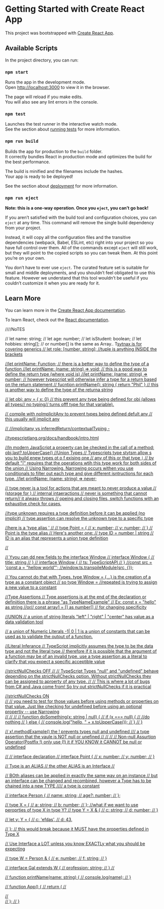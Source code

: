 # Getting Started with Create React App

This project was bootstrapped with [Create React App](https://github.com/facebook/create-react-app).

## Available Scripts

In the project directory, you can run:

### `npm start`

Runs the app in the development mode.\
Open [http://localhost:3000](http://localhost:3000) to view it in the browser.

The page will reload if you make edits.\
You will also see any lint errors in the console.

### `npm test`

Launches the test runner in the interactive watch mode.\
See the section about [running tests](https://facebook.github.io/create-react-app/docs/running-tests) for more information.

### `npm run build`

Builds the app for production to the `build` folder.\
It correctly bundles React in production mode and optimizes the build for the best performance.

The build is minified and the filenames include the hashes.\
Your app is ready to be deployed!

See the section about [deployment](https://facebook.github.io/create-react-app/docs/deployment) for more information.

### `npm run eject`

**Note: this is a one-way operation. Once you `eject`, you can’t go back!**

If you aren’t satisfied with the build tool and configuration choices, you can `eject` at any time. This command will remove the single build dependency from your project.

Instead, it will copy all the configuration files and the transitive dependencies (webpack, Babel, ESLint, etc) right into your project so you have full control over them. All of the commands except `eject` will still work, but they will point to the copied scripts so you can tweak them. At this point you’re on your own.

You don’t have to ever use `eject`. The curated feature set is suitable for small and middle deployments, and you shouldn’t feel obligated to use this feature. However we understand that this tool wouldn’t be useful if you couldn’t customize it when you are ready for it.

## Learn More

You can learn more in the [Create React App documentation](https://facebook.github.io/create-react-app/docs/getting-started).

To learn React, check out the [React documentation](https://reactjs.org/).

////NoTES

// let name: string;
// let age: number;
// let isStudent: boolean;
// let hobbies: string[]; // or number[]  is the same as Array<number>.. T<U>sytnax is for covering generics
// let role: [number, string]; //tuple is anything INSIDE the brackets

//let printName: Function;  // there is a better way to define the type of a function
//let printName: (name: string) => void; // this is a good way to define the return type (where void is)
//let printName: (name: string) => number;  // however typescript will otherwise infer a type for a return based on the return statement
// fucntion printName(): string { return "Phil" } // this is another way to define the type of the returna string 

// let obj: any = { x: 0} // this prevent any type being defined for obj (allows all types// no typing// turns offf type for that variable).

// compile with noImplicitAny  to prevent types being defined defult any  // this usually will implicit any


// //implicitany vs inferredReturn/contextualTyping -

//typescriptlang.org/docs/handbook/intro.html

//In modern JavaScript a property can be checked in the call of a method:  obj.last?.toUpperCase()
//Union Types
// Typescripts type stytsm allow s you to build  enew types ot o f exising one
// any of this or that type   `|`
// by default "|" requires that the operations wtih this type work for both sides of the union
// Using Narrowing.  Narrowing occurs withen you use conditionals to filter out each type and give different isntructions for each type.
//let printName: (name: string) => never;

// type never is a tool for actions that are meant to never produce a value // (storage for ) // internal intaeractions
   // never is something that cannot return// it alwasy throws
   // opeing and closing files, switch functions with an exhaustive check for cases, 


//type unknown requires a type definition before it can be applied (no implicit) // type assertion can resolve the unknown type to a specific type



//here is a 'type alias '
//  // type Point = {
    //   x: number;
    //   y: number;
    // }
// Point is the type alias
// Here's another one:  // type ID = number | string // ID is an alias that represents a union type definition

// 

// Yyou can dd new fields to the interface Window
// interface Window {
//   title: string
// }
// interface Window {
//   ts: TypeScriptAPI 
// }
//const src = 'const a = "hellow world"';
//window.ts.transpileModule(src, {});

// You cannot do that with Types.  type Window = {...} is the creation of a type as a constant object // so type Window  = //repeated is trying to assign a new value to a constant

//Type Assertions 
// Type assertions is at the end of the declaration or definiition there is a phrase "as TypeNameExample"
//  Ex:  const x = "hello" as string //or// const array1 = [] as number[] // for changing specificity



//UNION
// a union of string literals "left" | "right" | "center" has value as a data validation tool

// a union of Numeric Literals -1| 0 | 1 is a union of constants that can be used as to validate the output of a function.

//Literal Inferance
// TypeScript implicitly assumes the type to be the data type and not the literal type 
// therefore if it is possible that the argument of a function may be of an invalid type, use a type assertion as a literal to clarify that you expect a specific acceptible value 

//strictNullChecks OFF
// // TypeScript Types "null" and "undefined" behave depending on the strictNullChecks option.  Without strictNullChecks they can be assigned to aproerty of any type.
 // // This is where a lot of bugs from C# and Java come from!  So try out strictNullChecks if it is practical

 //strictNullChecks ON  
  // // you need to test for those values before using methods or properties on that value.  Just like checking for undefined before using an optional propertiy -- use Narrowing\
  // // // 
  // function doSomething(x: string | null) {
  //     if (x === null) {
  //           //do nothing
  //     } else {
  //       console.log("hello, " + x.toUpperCase());
  //     }
  // }

// x!.methodExample()   the ! prevents types null and undefined  /// a type assertion that the vaule is NOT null or unefined // 
//  // // Non-null Assurtion Operator(Postfix !) only use (!) it if YOU KNOW it CANNOT be null or undefined



// // interface declaration 
// interface Point {
//   x: number;
//   y: number;
// }
 



// Type is an ALIAS
// the other ALIAS is an Interface
// 

// BOth aliases can be applied in exactly the same way on an instance
// but an interface can be changed and recombined, however a Type has to be chained into a new TYPE //// a type is constant


// interface Person { 
//    name: string;
//    age?: number;
// };

// type X = {
//   a: string;
//   b: number;
// };
//what if we want to use peroprties of type X in type Y?
// type Y = X & {
//   c: string;
//   d: number;
// }

// let y: Y = {
//   c: 'efdas',
//   d: 43,
  
// };  // this would break because it MUST have the properties defined in Type X

// Use Interface a LOT unless you know EXACTLy what you should be expecting 


// type W = Person & {
//   e: number;
//   f: string;
// }

// interface Gal extends W {
//   profession: string;
// }
// 


// function printName(name: string) {
//   console.log(name);
// }

// function App() {
//   return (
//     <div className="App">
//     </div>
//   );
// }